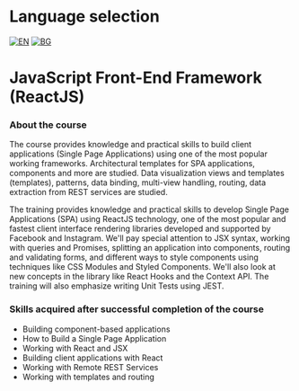 # Language selection


[![EN](https://img.shields.io/badge/LANG-EN-blue.svg)](https://github.com/Ivan-Plamenov/MyCourses/blob/main/JS_Web_Developer/06_JS_Front_End_Framework/README.md)
[![BG](https://img.shields.io/badge/LANG-BG-red.svg)](https://github.com/Ivan-Plamenov/MyCourses/blob/main/JS_Web_Developer/06_JS_Front_End_Framework/README.bg.md)

# JavaScript Front-End Framework (ReactJS)

### About the course

The course provides knowledge and practical skills to build client applications (Single Page Applications) using one of the most popular working frameworks. Architectural templates for SPA applications, components and more are studied. Data visualization views and templates (templates), patterns, data binding, multi-view handling, routing, data extraction from REST services are studied.

The training provides knowledge and practical skills to develop Single Page Applications (SPA) using ReactJS technology, one of the most popular and fastest client interface rendering libraries developed and supported by Facebook and Instagram. We'll pay special attention to JSX syntax, working with queries and Promises, splitting an application into components, routing and validating forms, and different ways to style components using techniques like CSS Modules and Styled Components. We'll also look at new concepts in the library like React Hooks and the Context API. The training will also emphasize writing Unit Tests using JEST.

### Skills acquired after successful completion of the course

- Building component-based applications
- How to Build a Single Page Application
- Working with React and JSX
- Building client applications with React
- Working with Remote REST Services
- Working with templates and routing

